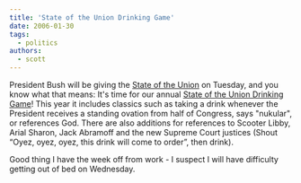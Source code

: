 ```yaml
---
title: 'State of the Union Drinking Game'
date: 2006-01-30
tags:
  - politics
authors:
  - scott
---
```


President Bush will be giving the [State of the Union](http://www.c-span.org/executive/stateoftheunion.asp) on Tuesday, and you know what that means: It's time for our annual [State of the Union Drinking Game](http://www.drinkinggame.us/)! This year it includes classics such as taking a drink whenever the President receives a standing ovation from half of Congress, says "nukular", or references God. There are also additions for references to Scooter Libby, Arial Sharon, Jack Abramoff and the new Supreme Court justices (Shout “Oyez, oyez, oyez, this drink will come to order”, then drink).

Good thing I have the week off from work - I suspect I will have difficulty getting out of bed on Wednesday.
